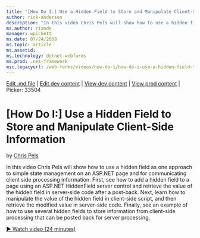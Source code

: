 ```yaml
---
title: "[How Do I:] Use a Hidden Field to Store and Manipulate Client-Side Information | Microsoft Docs"
author: rick-anderson
description: "In this video Chris Pels will show how to use a hidden field as one approach to simple state management on an ASP.NET page and for communicating client side..."
ms.author: riande
manager: wpickett
ms.date: 07/24/2008
ms.topic: article
ms.assetid: 
ms.technology: dotnet-webforms
ms.prod: .net-framework
msc.legacyurl: /web-forms/videos/how-do-i/how-do-i-use-a-hidden-field-to-store-and-manipulate-client-side-information
---
```

[Edit .md file](C:\Projects\msc\dev\Msc.Www\Web.ASP\App_Data\github\web-forms\videos\how-do-i\how-do-i-use-a-hidden-field-to-store-and-manipulate-client-side-information.md) | [Edit dev content](http://www.aspdev.net/umbraco#/content/content/edit/26481) | [View dev content](http://docs.aspdev.net/tutorials/web-forms/videos/how-do-i/how-do-i-use-a-hidden-field-to-store-and-manipulate-client-side-information.html) | [View prod content](http://www.asp.net/web-forms/videos/how-do-i/how-do-i-use-a-hidden-field-to-store-and-manipulate-client-side-information) | Picker: 33504

[How Do I:] Use a Hidden Field to Store and Manipulate Client-Side Information
====================
by [Chris Pels](https://twitter.com/chrispels)

In this video Chris Pels will show how to use a hidden field as one approach to simple state management on an ASP.NET page and for communicating client side processing information. First, see how to add a hidden field to a page using an ASP.NET HiddenField server control and retrieve the value of the hidden field in server-side code after a post-back. Next, learn how to manipulate the value of the hidden field in client-side script, and then retrieve the modified value in server-side code. Finally, see an example of how to use several hidden fields to store information from client-side processing that can be posted back for server processing.

[&#9654; Watch video (24 minutes)](https://channel9.msdn.com/Blogs/ASP-NET-Site-Videos/how-do-i-use-a-hidden-field-to-store-and-manipulate-client-side-information)